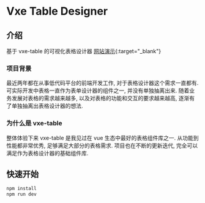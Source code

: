 # Vxe Table Designer

## 介绍

基于 vxe-table 的可视化表格设计器 [网站演示](https://table.linops.top){:target="_blank"}

### 项目背景

最近两年都在从事低代码平台的前端开发工作, 对于表格设计器这个需求一直都有. 可实际开发中表格一直作为表单设计器的组件之一,
并没有单独抽离出来. 随着业务发展对表格的需求越来越多, 以及对表格的功能和交互的要求越来越高, 逐渐有了单独抽离出表格设计器的想法.

### 为什么是 vxe-table

整体体验下来 vxe-table 是我见过在 vue 生态中最好的表格组件库之一. 从功能到性能都非常优秀, 足够满足大部分的表格需求.
项目也在不断的更新迭代, 完全可以满足作为表格设计器的基础组件库.

## 快速开始

```bash
npm install
npm run dev
```
